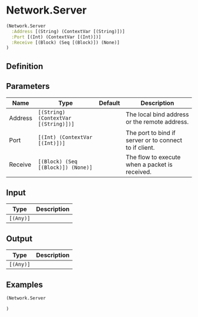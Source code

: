 # Network.Server

```clojure
(Network.Server
  :Address [(String) (ContextVar [(String)])]
  :Port [(Int) (ContextVar [(Int)])]
  :Receive [(Block) (Seq [(Block)]) (None)]
)
```

## Definition


## Parameters
| Name | Type | Default | Description |
|------|------|---------|-------------|
| Address | `[(String) (ContextVar [(String)])]` |  | The local bind address or the remote address. |
| Port | `[(Int) (ContextVar [(Int)])]` |  | The port to bind if server or to connect to if client. |
| Receive | `[(Block) (Seq [(Block)]) (None)]` |  | The flow to execute when a packet is received. |


## Input
| Type | Description |
|------|-------------|
| `[(Any)]` |  |


## Output
| Type | Description |
|------|-------------|
| `[(Any)]` |  |


## Examples

```clojure
(Network.Server

)
```

